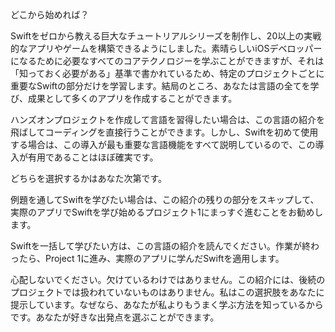 どこから始めれば？

Swiftをゼロから教える巨大なチュートリアルシリーズを制作し、20以上の実戦的なアプリやゲームを構築できるようにしました。素晴らしいiOSデベロッパーになるために必要なすべてのコアテクノロジーを学ぶことができますが、それは「知っておく必要がある」基準で書かれているため、特定のプロジェクトごとに重要なSwiftの部分だけを学習します。結局のところ、あなたは言語の全てを学び、成果として多くのアプリを作成することができます。

ハンズオンプロジェクトを作成して言語を習得したい場合は、この言語の紹介を飛ばしてコーディングを直接行うことができます。しかし、Swiftを初めて使用する場合は、この導入が最も重要な言語機能をすべて説明しているので、この導入が有用であることはほぼ確実です。

どちらを選択するかはあなた次第です。

例題を通してSwiftを学びたい場合は、この紹介の残りの部分をスキップして、実際のアプリでSwiftを学び始めるプロジェクト1にまっすぐ進むことをお勧めします。

Swiftを一括して学びたい方は、この言語の紹介を読んでください。作業が終わったら、Project 1に進み、実際のアプリに学んだSwiftを適用します。

心配しないでください。欠けているわけではありません。この紹介には、後続のプロジェクトでは扱われていないものはありません。私はこの選択肢をあなたに提示しています。なぜなら、あなたが私よりもうまく学ぶ方法を知っているからです。あなたが好きな出発点を選ぶことができます。
